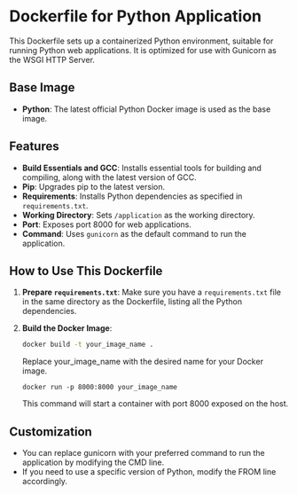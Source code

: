 # Dockerfile for Python Application

This Dockerfile sets up a containerized Python environment, suitable for running Python web applications. It is optimized for use with Gunicorn as the WSGI HTTP Server.

## Base Image

- **Python**: The latest official Python Docker image is used as the base image.

## Features

- **Build Essentials and GCC**: Installs essential tools for building and compiling, along with the latest version of GCC.
- **Pip**: Upgrades pip to the latest version.
- **Requirements**: Installs Python dependencies as specified in `requirements.txt`.
- **Working Directory**: Sets `/application` as the working directory.
- **Port**: Exposes port 8000 for web applications.
- **Command**: Uses `gunicorn` as the default command to run the application.

## How to Use This Dockerfile

1. **Prepare `requirements.txt`**:
   Make sure you have a `requirements.txt` file in the same directory as the Dockerfile, listing all the Python dependencies.

2. **Build the Docker Image**:
   ```bash
   docker build -t your_image_name .
   ```

   Replace your_image_name with the desired name for your Docker image.
   ```
   docker run -p 8000:8000 your_image_name

   ```
   This command will start a container with port 8000 exposed on the host.

## Customization

- You can replace gunicorn with your preferred command to run the application by modifying the CMD line.
- If you need to use a specific version of Python, modify the FROM line accordingly.
